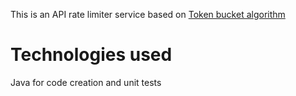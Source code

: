 This is an API rate limiter service based on [Token bucket algorithm](https://www.geeksforgeeks.org/token-bucket-algorithm/)

# Technologies used
Java for code creation and unit tests
